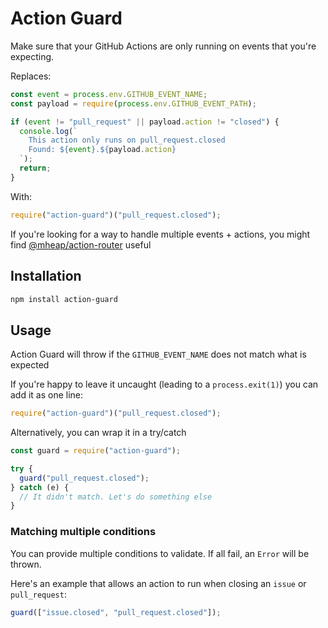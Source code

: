 # Action Guard

Make sure that your GitHub Actions are only running on events that you're expecting.

Replaces:

```javascript
const event = process.env.GITHUB_EVENT_NAME;
const payload = require(process.env.GITHUB_EVENT_PATH);

if (event != "pull_request" || payload.action != "closed") {
  console.log(`
    This action only runs on pull_request.closed
    Found: ${event}.${payload.action}
  `);
  return;
}
```

With:

```javascript
require("action-guard")("pull_request.closed");
```

If you're looking for a way to handle multiple events + actions, you might find [@mheap/action-router](https://github.com/mheap/action-router) useful

## Installation

```bash
npm install action-guard
```

## Usage

Action Guard will throw if the `GITHUB_EVENT_NAME` does not match what is expected

If you're happy to leave it uncaught (leading to a `process.exit(1)`) you can add it as one line:

```javascript
require("action-guard")("pull_request.closed");
```

Alternatively, you can wrap it in a try/catch

```javascript
const guard = require("action-guard");

try {
  guard("pull_request.closed");
} catch (e) {
  // It didn't match. Let's do something else
}
```

### Matching multiple conditions

You can provide multiple conditions to validate. If all fail, an `Error` will be thrown.

Here's an example that allows an action to run when closing an `issue` or `pull_request`:

```javascript
guard(["issue.closed", "pull_request.closed"]);
```
